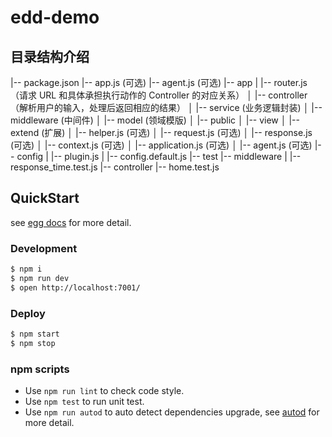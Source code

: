 # edd-demo
## 目录结构介绍 ##
|-- package.json
|-- app.js (可选)
|-- agent.js (可选)
|-- app
|   |-- router.js  （请求 URL 和具体承担执行动作的 Controller 的对应关系）
│   |-- controller （解析用户的输入，处理后返回相应的结果）
│   |-- service (业务逻辑封装)
│   |-- middleware (中间件)
│   |-- model (领域模版)
│   |-- public
│   |-- view
│   |-- extend (扩展)
│       |-- helper.js (可选)
│       |-- request.js (可选)
│       |-- response.js (可选)
│       |-- context.js (可选)
│       |-- application.js (可选)
│       |-- agent.js (可选)
|-- config
|   |-- plugin.js
|   |-- config.default.js
|-- test
    |-- middleware
    |   |-- response_time.test.js
    |-- controller
        |-- home.test.js


## QuickStart

<!-- add docs here for user -->

see [egg docs][egg] for more detail.

### Development

```bash
$ npm i
$ npm run dev
$ open http://localhost:7001/
```

### Deploy

```bash
$ npm start
$ npm stop
```

### npm scripts

- Use `npm run lint` to check code style.
- Use `npm test` to run unit test.
- Use `npm run autod` to auto detect dependencies upgrade, see [autod](https://www.npmjs.com/package/autod) for more detail.


[egg]: https://eggjs.org